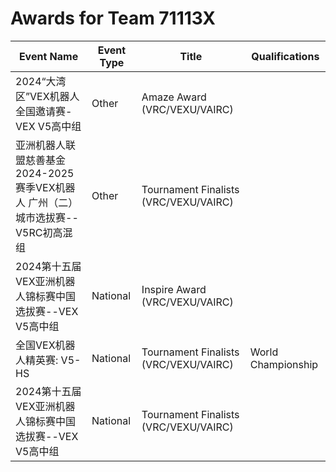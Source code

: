 # Awards for Team 71113X

| Event Name | Event Type | Title | Qualifications |
|------------|------------|-------|----------------|
| 2024“大湾区”VEX机器人全国邀请赛-VEX V5高中组 | Other | Amaze Award (VRC/VEXU/VAIRC) |  |
| 亚洲机器人联盟慈善基金2024-2025赛季VEX机器人 广州（二）城市选拔赛--V5RC初高混组 | Other | Tournament Finalists (VRC/VEXU/VAIRC) |  |
| 2024第十五届VEX亚洲机器人锦标赛中国选拔赛--VEX V5高中组 | National | Inspire Award (VRC/VEXU/VAIRC) |  |
| 全国VEX机器人精英赛: V5-HS | National | Tournament Finalists (VRC/VEXU/VAIRC) | World Championship |
| 2024第十五届VEX亚洲机器人锦标赛中国选拔赛--VEX V5高中组 | National | Tournament Finalists (VRC/VEXU/VAIRC) |  |
